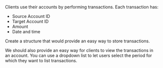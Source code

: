 Clients use their accounts by performing transactions. Each transaction has:
* Source Account ID 
* Target Account ID
* Amount
* Date and time

Create a structure that would provide an easy way to store transactions.

We should also provide an easy way for clients to view the transactions in an account. You can use a dropdown list to let users select the period for which they want to list transactions.